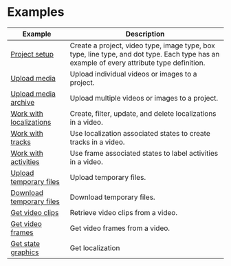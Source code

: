 # Examples

| Example | Description |
| ------- | ----------- |
| [Project setup](setup_project.py) | Create a project, video type, image type, box type, line type, and dot type. Each type has an example of every attribute type definition. |
| [Upload media](upload_media.py) | Upload individual videos or images to a project. |
| [Upload media archive](upload_media_archive.py) | Upload multiple videos or images to a project. |
| [Work with localizations](localizations.py) | Create, filter, update, and delete localizations in a video. |
| [Work with tracks](tracks.py) | Use localization associated states to create tracks in a video. |
| [Work with activities](activities.py) | Use frame associated states to label activities in a video. |
| [Upload temporary files](upload_temporary_files.py) | Upload temporary files. |
| [Download temporary files](download_temporary_files.py) | Download temporary files. |
| [Get video clips](video_clips.py) | Retrieve video clips from a video. |
| [Get video frames](video_frames.py) | Get video frames from a video. |
| [Get state graphics](state_graphics.py) | Get localization


